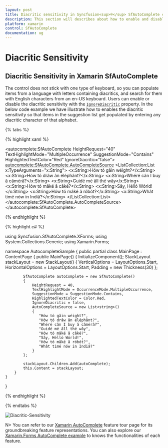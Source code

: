 ```yaml
---
layout: post
title: Diacritic sensitivity in Syncfusion<sup>®</sup> SfAutoComplete control 
description: This section will describes about how to enable and disable Diacritic sensitivity in Xamarin.Forms SfAutoComplete
platform: xamarin
control: SfAutoComplete
documentation: ug
---
```

# Diacritic Sensitivity

## Diacritic Sensitivity  in Xamarin SfAutoComplete

The control does not stick with one type of keyboard, so you can populate items from a language with letters containing diacritics, and search for them with English characters from an en-US keyboard. Users can enable or disable the diacritic sensitivity with the [`IgnoreDiacritic`](https://help.syncfusion.com/cr/xamarin/Syncfusion.SfAutoComplete.XForms.SfAutoComplete.html#Syncfusion_SfAutoComplete_XForms_SfAutoComplete_IgnoreDiacritic) property. In the below code example we have illustrate how to enables the diacritic sensitivity so that items in the suggestion list get populated by entering any diacritic character of that alphabet.

{% tabs %}

{% highlight xaml %}

<?xml version="1.0" encoding="utf-8" ?>
<ContentPage xmlns="http://xamarin.com/schemas/2014/forms"
             xmlns:x="http://schemas.microsoft.com/winfx/2009/xaml"
             xmlns:autocomplete="clr-namespace:Syncfusion.SfAutoComplete.XForms;assembly=Syncfusion.SfAutoComplete.XForms"
             xmlns:ListCollection="clr-namespace:System.Collections.Generic;assembly=netstandard"
             xmlns:local="clr-namespace:AutocompleteSample"
             x:Class="AutocompleteSample.MainPage">
    <StackLayout VerticalOptions="Start" 
                 HorizontalOptions="Start" 
                 Padding="30">
        <autocomplete:SfAutoComplete HeightRequest="40" 
                                     TextHighlightMode="MultipleOccurrence" 
                                     SuggestionMode="Contains"
                                     HighlightedTextColor="Red" 
                                     IgnoreDiacritic="false">
            <autocomplete:SfAutoComplete.AutoCompleteSource>
                <ListCollection:List x:TypeArguments="x:String">
                    <x:String>Hów tó gâin wéight?</x:String>
                    <x:String>Hów tó drâw ân éléphânt?</x:String>
                    <x:String>Whéré cân I buy â câmérâ?</x:String>
                    <x:String>Guidé mé âll thé wây</x:String>
                    <x:String>Hów tó mâké â câké?</x:String>
                    <x:String>Sây, Hélló Wórld!</x:String>
                    <x:String>Hów tó mâké â róbót?</x:String>
                    <x:String>Whât timé nów in Indiâ?</x:String>
                </ListCollection:List>
            </autocomplete:SfAutoComplete.AutoCompleteSource>
        </autocomplete:SfAutoComplete>
    </StackLayout>
</ContentPage>    

{% endhighlight %}

{% highlight c# %}

using Syncfusion.SfAutoComplete.XForms;
using System.Collections.Generic;
using Xamarin.Forms;

namespace AutocompleteSample
{
    public partial class MainPage : ContentPage
    {
        public MainPage()
        {
            InitializeComponent();
            StackLayout stackLayout = new StackLayout()
            {
                VerticalOptions = LayoutOptions.Start,
                HorizontalOptions = LayoutOptions.Start,
                Padding = new Thickness(30)
            };

            SfAutoComplete autoComplete = new SfAutoComplete()
            {
                HeightRequest = 40,
                TextHighlightMode = OccurrenceMode.MultipleOccurrence,
                SuggestionMode = SuggestionMode.Contains,
                HighlightedTextColor = Color.Red,
                IgnoreDiacritic = false,
                AutoCompleteSource = new List<string>()
                {
                   "Hów tó gâin wéight?",
                   "Hów tó drâw ân éléphânt?",
                   "Whéré cân I buy â câmérâ?",
                   "Guidé mé âll thé wây",
                   "Hów tó mâké â câké?",
                   "Sây, Hélló Wórld!",
                   "Hów tó mâké â róbót?",
                   "Whât timé nów in Indiâ?"
                }
            };

            stackLayout.Children.Add(autoComplete);
            this.Content = stackLayout;
        }
    }
}

{% endhighlight %}

{% endtabs %}

![Diacritic-Sensitivity](images/Diacritic-Sensitivity/Diacritic.png)

N> You can refer to our [Xamarin AutoComplete](https://www.syncfusion.com/xamarin-ui-controls/xamarin-autocomplete) feature tour page for its groundbreaking feature representations. You can also explore our [Xamarin.Forms AutoComplete example](https://github.com/syncfusion/xamarin-demos/tree/master/Forms/AutoComplete) to knows the functionalities of each feature.